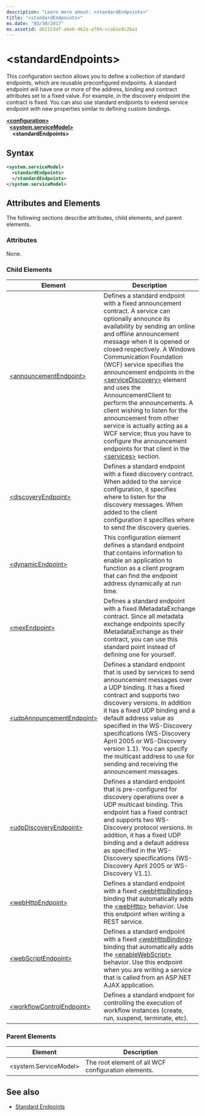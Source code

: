 ```yaml
---
description: "Learn more about: <standardEndpoints>"
title: "<standardEndpoints>"
ms.date: "03/30/2017"
ms.assetid: d62153d7-a6e6-462a-a784-cca61e9c2ba1
---
```

# \<standardEndpoints>

This configuration section allows you to define a collection of standard endpoints, which are reusable preconfigured endpoints. A standard endpoint will have one or more of the address, binding and contract attributes set to a fixed value. For example, in the discovery endpoint the contract is fixed. You can also use standard endpoints to extend service endpoint with new properties similar to defining custom bindings.

[**\<configuration>**](../configuration-element.md)\
&nbsp;&nbsp;[**\<system.serviceModel>**](system-servicemodel.md)\
&nbsp;&nbsp;&nbsp;&nbsp;**\<standardEndpoints>**

## Syntax

```xml
<system.serviceModel>
  <standardEndpoints>
  </standardEndpoints>
</system.serviceModel>
```

## Attributes and Elements

 The following sections describe attributes, child elements, and parent elements.

### Attributes

 None.

### Child Elements

|Element|Description|
|-------------|-----------------|
|[\<announcementEndpoint>](announcementendpoint.md)|Defines a standard endpoint with a fixed announcement contract. A service can optionally announce its availability by sending an online and offline announcement message when it is opened or closed respectively. A Windows Communication Foundation (WCF) service specifies the announcement endpoints in the [\<serviceDiscovery>](servicediscovery.md) element and uses the AnnouncementClient to perform the announcements. A client wishing to listen for the announcement from other service is actually acting as a WCF service; thus you have to configure the announcement endpoints for that client in the [\<services>](services.md) section.|
|[\<discoveryEndpoint>](discoveryendpoint.md)|Defines a standard endpoint with a fixed discovery contract. When added to the service configuration, it specifies where to listen for the discovery messages. When added to the client configuration it specifies where to send the discovery queries.|
|[\<dynamicEndpoint>](dynamicendpoint.md)|This configuration element defines a standard endpoint that contains information to enable an application to function as a client program that can find the endpoint address dynamically at run time.|
|[\<mexEndpoint>](mexendpoint.md)|Defines a standard endpoint with a fixed IMetadataExchange contract. Since all metadata exchange endpoints specify IMetadataExchange as their contract, you can use this standard point instead of defining one for yourself.|
|[\<udpAnnouncementEndpoint>](udpannouncementendpoint.md)|Defines a standard endpoint that is used by services to send announcement messages over a UDP binding. It has a fixed contract and supports two discovery versions. In addition it has a fixed UDP binding and a default address value as specified in the WS-Discovery specifications (WS-Discovery April 2005 or WS-Discovery version 1.1). You can specify the multicast address to use for sending and receiving the announcement messages.|
|[\<udpDiscoveryEndpoint>](udpdiscoveryendpoint.md)|Defines a standard endpoint that is pre-configured for discovery operations over a UDP multicast binding. This endpoint has a fixed contract and supports two WS-Discovery protocol versions. In addition, it has a fixed UDP binding and a default address as specified in the WS-Discovery specifications (WS-Discovery April 2005 or WS-Discovery V1.1).|
|[\<webHttpEndpoint>](webhttpendpoint.md)|Defines a standard endpoint with a fixed [\<webHttpBinding>](webhttpbinding.md) binding that automatically adds the [\<webHttp>](webhttp.md) behavior. Use this endpoint when writing a REST service.|
|[\<webScriptEndpoint>](webscriptendpoint.md)|Defines a standard endpoint with a fixed [\<webHttpBinding>](webhttpbinding.md) binding that automatically adds the [\<enableWebScript>](enablewebscript.md) behavior. Use this endpoint when you are writing a service that is called from an ASP.NET AJAX application.|
|[\<workflowControlEndpoint>](workflowcontrolendpoint.md)|Defines a standard endpoint for controlling the execution of workflow instances (create, run, suspend, terminate, etc).|

### Parent Elements

|Element|Description|
|-------------|-----------------|
|\<system.ServiceModel>|The root element of all WCF configuration elements.|

## See also

- [Standard Endpoints](../../../wcf/feature-details/standard-endpoints.md)

